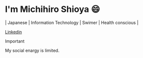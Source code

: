 # I'm Michihiro Shioya :smile:
| Japanese | Information Technology | Swimer | Health conscious |

[Linkedin](https://www.linkedin.com/in/shioyam/) 

> [!IMPORTANT]
> My social enargy is limited.
